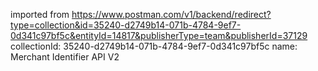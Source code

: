 imported from https://www.postman.com/v1/backend/redirect?type=collection&id=35240-d2749b14-071b-4784-9ef7-0d341c97bf5c&entityId=14817&publisherType=team&publisherId=37129
collectionId: 35240-d2749b14-071b-4784-9ef7-0d341c97bf5c
name: Merchant Identifier API V2